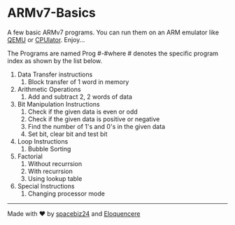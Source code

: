 # ARMv7-Basics

A few basic ARMv7 programs. You can run them on an ARM emulator like [QEMU](https://www.qemu.org/) or [CPUlator](https://cpulator.01xz.net/?sys=arm). Enjoy...

The Programs are named Prog #-#where # denotes the specific program index as shown by the list below.
1. Data Transfer instructions
    1. Block transfer of 1 word in memory
1. Arithmetic Operations
	1. Add and subtract 2, 2 words of data
1. Bit Manipulation Instructions
	1. Check if the given data is even or odd
	1. Check if the given data is positive or negative
	1. Find the number of 1's and 0's in the given data
	1. Set bit, clear bit and test bit
1. Loop Instructions
	1. Bubble Sorting
1. Factorial
	1. Without recurrsion
	1. With recurrsion
	1. Using lookup table
1. Special Instructions
	1. Changing processor mode
___
Made with :heart: by [spacebiz24](https://github.com/spacebiz24) and [Eloquencere](https://github.com/Eloquencere)
